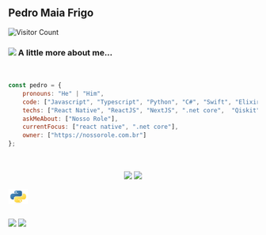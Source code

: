## Pedro Maia Frigo
![Visitor Count](https://profile-counter.glitch.me/pedriin1/count.svg)
### <img src="https://c.tenor.com/je1m2j-G9UUAAAAC/hello-minion.gif" width="50"> A little more about me...  
<br>

```javascript
const pedro = {
    pronouns: "He" | "Him",
    code: ["Javascript", "Typescript", "Python", "C#", "Swift", "Elixir"],
    techs: ["React Native", "ReactJS", "NextJS", ".net core",  "Qiskit"],
    askMeAbout: ["Nosso Role"],
    currentFocus: ["react native", ".net core"],
    owner: ["https://nossorole.com.br"]
};
```
<br>

<br>
<div align="center">
  <link rel="stylesheet" href="https://cdn.jsdelivr.net/gh/devicons/devicon@v2.14.0/devicon.min.css">
  <img height="140em" src="https://github-readme-stats.vercel.app/api?username=pedriin1&show_icons=true&theme=chartreuse-dark&include_all_commits=true&count_private=true"/>
  <img height="140em" src="https://github-readme-stats.vercel.app/api/top-langs/?username=pedriin1&layout=compact&langs_count=7&theme=chartreuse-dark"/>
</div>
</div>
<div style="display: inline_block"><br>
  <img align="center" alt="Python" height="30" width="40" src="https://raw.githubusercontent.com/devicons/devicon/master/icons/python/python-original.svg">
</div>
  
  ##
 
<div> 
  
  <i class="devicon-python-plain"></i>
 
     
<!--   <a href="https://discord.gg/29yn58X" target="_blank"><img src="https://img.shields.io/badge/Discord-7289DA?style=for-the-badge&logo=discord&logoColor=white" target="_blank"></a>  -->
  <a href = "mailto:frigopedro@icloud.com"><img src="https://img.shields.io/badge/-Gmail-%23333?style=for-the-badge&logo=gmail&logoColor=white" target="_blank"></a>
  <a href="https://www.linkedin.com/in/pedro-maia-frigo-08ab401a3/" target="_blank"><img src="https://img.shields.io/badge/-LinkedIn-%230077B5?style=for-the-badge&logo=linkedin&logoColor=white" target="_blank"></a> 
  
</div>

